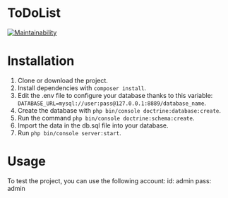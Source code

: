 ToDoList
========
[![Maintainability](https://api.codeclimate.com/v1/badges/248aa5b3dd71f950d881/maintainability)](https://codeclimate.com/github/LykaJ/todo/maintainability)

# Installation #

 1. Clone or download the project.
 2. Install dependencies with `composer install`.
 3. Edit the .env file to configure your database thanks to this variable:  `DATABASE_URL=mysql://user:pass@127.0.0.1:8889/database_name`.
 4. Create the database with `php bin/console doctrine:database:create`.
 5. Run the command `php bin/console doctrine:schema:create`.
 6. Import the data in the db.sql file into your database.
 7. Run `php bin/console server:start`.

# Usage

To test the project, you can use the following account:
id: admin
pass: admin

